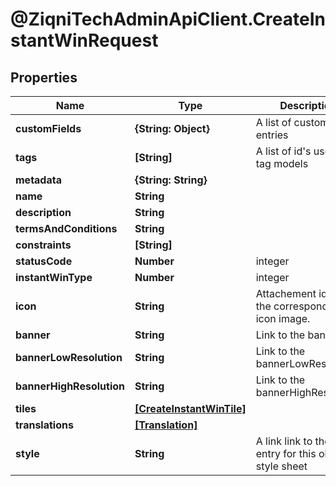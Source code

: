 # @ZiqniTechAdminApiClient.CreateInstantWinRequest

## Properties

Name | Type | Description | Notes
------------ | ------------- | ------------- | -------------
**customFields** | **{String: Object}** | A list of custom field entries | [optional] 
**tags** | **[String]** | A list of id&#39;s used to tag models | [optional] 
**metadata** | **{String: String}** |  | [optional] 
**name** | **String** |  | 
**description** | **String** |  | [optional] 
**termsAndConditions** | **String** |  | [optional] 
**constraints** | **[String]** |  | [optional] 
**statusCode** | **Number** | integer | [optional] 
**instantWinType** | **Number** | integer | [optional] 
**icon** | **String** | Attachement id for the corresponding icon image. | [optional] 
**banner** | **String** | Link to the banner | [optional] 
**bannerLowResolution** | **String** | Link to the bannerLowResolution | [optional] 
**bannerHighResolution** | **String** | Link to the bannerHighResolution | [optional] 
**tiles** | [**[CreateInstantWinTile]**](CreateInstantWinTile.md) |  | [optional] 
**translations** | [**[Translation]**](Translation.md) |  | [optional] 
**style** | **String** | A link link to the cms entry for this objects style sheet | [optional] 


